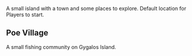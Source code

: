 A small island with a town and some places to explore. Default
location for Players to start.

## Poe Village
A small fishing community on Gygalos Island.
